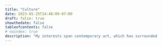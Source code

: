 ```yaml
---
title: "Culture"
date: 2023-05-25T14:48:09-07:00
draft: false: true
showthedate: false
tableofcontents: false
# noindex: true
description: "My interests span contemporary art, which has surrounded me ever since my infancy, [heraldry]({{% assets documents %}}jenkins-arms-large.jpg), music, especially from Mozart up to the mid-Romantic period, as well as well-sung English choral music from the sixteenth, seventeenth and nineteenth centuries. I have worked in the field of culture and media in various capacities."
---
```

